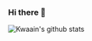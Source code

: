 ### Hi there 👋

![Kwaain's github stats](https://github-readme-stats.vercel.app/api?username=mafuka&count_private=true&show_icons=true)

<!-- ![Most Used Language](https://github-readme-stats.vercel.app/api/top-langs/?username=kwaain) -->

<!--
**Kwaain/Kwaain** is a ✨ _special_ ✨ repository because its `README.md` (this file) appears on your GitHub profile.

Here are some ideas to get you started:

- 🔭 I’m currently working on ...
- 🌱 I’m currently learning ...
- 👯 I’m looking to collaborate on ...
- 🤔 I’m looking for help with ...
- 💬 Ask me about ...
- 📫 How to reach me: ...
- 😄 Pronouns: ...
- ⚡ Fun fact: ...
-->
